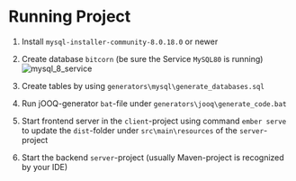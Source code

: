# Running Project


1. Install `mysql-installer-community-8.0.18.0` or newer

2. Create database `bitcorn`  (be sure the Service `MySQL80` is running) ![mysql_8_service](D:\Documents\IdeaProjects\bitcorn\pics\mysql_8_service.png)

3. Create tables by using `generators\mysql\generate_databases.sql`

4. Run jOOQ-generator `bat`-file under `generators\jooq\generate_code.bat`

5. Start frontend server in the `client`-project using command `ember serve` to update the `dist`-folder under `src\main\resources` of the `server`-project

6. Start the backend `server`-project (usually Maven-project is recognized by your IDE)

   
